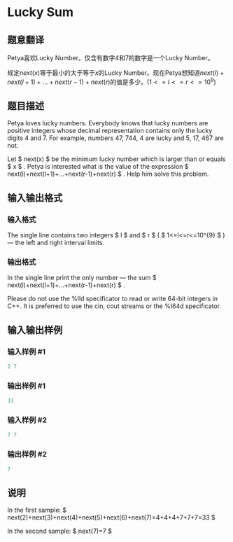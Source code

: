 # Lucky Sum

## 题意翻译

Petya喜欢Lucky Number。仅含有数字$4$和$7$的数字是一个Lucky Number。

规定$next(x)$等于最小的大于等于$x$的Lucky Number。现在Petya想知道$next(l)+next(l+1)+...+next(r-1)+next(r)$的值是多少。$(1<=l<=r<=10^{9})$

## 题目描述

Petya loves lucky numbers. Everybody knows that lucky numbers are positive integers whose decimal representation contains only the lucky digits 4 and 7. For example, numbers 47, 744, 4 are lucky and 5, 17, 467 are not.

Let $ next(x) $ be the minimum lucky number which is larger than or equals $ x $ . Petya is interested what is the value of the expression $ next(l)+next(l+1)+...+next(r-1)+next(r) $ . Help him solve this problem.

## 输入输出格式

### 输入格式

The single line contains two integers $ l $ and $ r $ ( $ 1<=l<=r<=10^{9} $ ) — the left and right interval limits.

### 输出格式

In the single line print the only number — the sum $ next(l)+next(l+1)+...+next(r-1)+next(r) $ .

Please do not use the %lld specificator to read or write 64-bit integers in C++. It is preferred to use the cin, cout streams or the %I64d specificator.

## 输入输出样例

### 输入样例 #1

```cpp
2 7

```
### 输出样例 #1

```cpp
33

```
### 输入样例 #2

```cpp
7 7

```
### 输出样例 #2

```cpp
7

```
## 说明

In the first sample: $ next(2)+next(3)+next(4)+next(5)+next(6)+next(7)=4+4+4+7+7+7=33 $

In the second sample: $ next(7)=7 $


